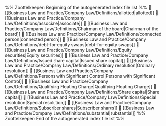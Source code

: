 %% Zoottelkeeper: Beginning of the autogenerated index file list  %%
📄 [[Business Law and Practice/Company Law/Definitions/allotted|allotted]]
📄 [[Business Law and Practice/Company Law/Definitions/associate|associate]]
📄 [[Business Law and Practice/Company Law/Definitions/Chairman of the board|Chairman of the board]]
📄 [[Business Law and Practice/Company Law/Definitions/connected person|connected person]]
📄 [[Business Law and Practice/Company Law/Definitions/debt-for-equity swaps|debt-for-equity swaps]]
📄 [[Business Law and Practice/Company Law/Definitions/Equity securities|Equity securities]]
📄 [[Business Law and Practice/Company Law/Definitions/Issued share capital|Issued share capital]]
📄 [[Business Law and Practice/Company Law/Definitions/Ordinary resolution|Ordinary resolution]]
📄 [[Business Law and Practice/Company Law/Definitions/Persons with Significant Control|Persons with Significant Control]]
📄 [[Business Law and Practice/Company Law/Definitions/Qualifying Floating Charge|Qualifying Floating Charge]]
📄 [[Business Law and Practice/Company Law/Definitions/Share capital|Share capital]]
📄 [[Business Law and Practice/Company Law/Definitions/Special resolution|Special resolution]]
📄 [[Business Law and Practice/Company Law/Definitions/Subscriber shares|Subscriber shares]]
📄 [[Business Law and Practice/Company Law/Definitions/substantial|substantial]]
%% Zoottelkeeper: End of the autogenerated index file list  %%
